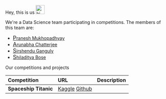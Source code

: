 Hey, this is us <img src="https://user-images.githubusercontent.com/1303154/88677602-1635ba80-d120-11ea-84d8-d263ba5fc3c0.gif" width="28px" alt="hi">

We're a Data Science team participating in competitions. The members of this team are:
- [<big>P</big>ranesh Mukhopadhyay]()
- [<big>A</big>runabha Chatterjee]()
- [<big>S</big>irshendu Ganguly]()
- [<big>S</big>hiladitya Bose]()

Our competitions and projects

|Competition|URL|Description|
|:----------|:--|:----------|
|**Spaceship Titanic**|[Kaggle](https://www.kaggle.com/c/spaceship-titanic) [Github](https://github.com/team-pass-ds/Spaceship-Titanic)||